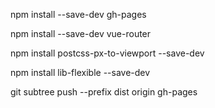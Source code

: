 
npm install --save-dev gh-pages

npm install --save-dev vue-router

npm install postcss-px-to-viewport --save-dev
<!-- npm install vue-svg-loader --save-dev -->

npm install lib-flexible --save-dev
<!-- npm install postcss-px2rem --save-dev -->
<!-- npm install px2rem-loader --save-dev -->



git subtree push --prefix dist origin gh-pages 